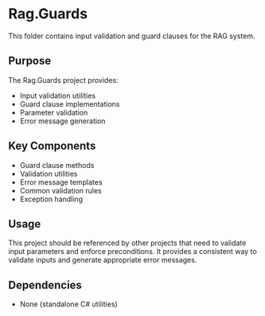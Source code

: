 # Rag.Guards

This folder contains input validation and guard clauses for the RAG system.

## Purpose

The Rag.Guards project provides:
- Input validation utilities
- Guard clause implementations
- Parameter validation
- Error message generation

## Key Components

- Guard clause methods
- Validation utilities
- Error message templates
- Common validation rules
- Exception handling

## Usage

This project should be referenced by other projects that need to validate input parameters and enforce preconditions. It provides a consistent way to validate inputs and generate appropriate error messages.

## Dependencies

- None (standalone C# utilities) 